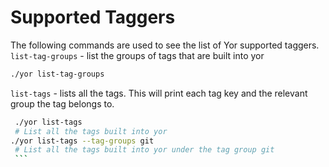 # Supported Taggers

The following commands are used to see the list of Yor supported taggers. 
`list-tag-groups` - list the groups of tags that are built into yor
   ```sh
   ./yor list-tag-groups
   ```
`list-tags` - lists all the tags. This will print each tag key
   and the relevant group the tag belongs to.
   ```sh
    ./yor list-tags 
    # List all the tags built into yor
   ./yor list-tags --tag-groups git
    # List all the tags built into yor under the tag group git
    ```
